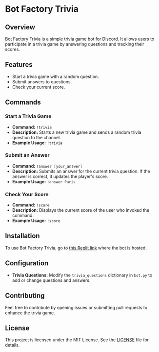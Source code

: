 # Bot Factory Trivia

## Overview
Bot Factory Trivia is a simple trivia game bot for Discord. It allows users to participate in a trivia game by answering questions and tracking their scores.

## Features
- Start a trivia game with a random question.
- Submit answers to questions.
- Check your current score.

## Commands

### Start a Trivia Game
- **Command:** `!trivia`
- **Description:** Starts a new trivia game and sends a random trivia question to the channel.
- **Example Usage:** `!trivia`

### Submit an Answer
- **Command:** `!answer [your_answer]`
- **Description:** Submits an answer for the current trivia question. If the answer is correct, it updates the player's score.
- **Example Usage:** `!answer Paris`

### Check Your Score
- **Command:** `!score`
- **Description:** Displays the current score of the user who invoked the command.
- **Example Usage:** `!score`

## Installation

To use Bot Factory Trivia, go to [this Replit link](https://replit.com/@calestialashley/Bot-Factory-Trivia?s=app) where the bot is hosted.

## Configuration

- **Trivia Questions:** Modify the `trivia_questions` dictionary in `bot.py` to add or change questions and answers.

## Contributing

Feel free to contribute by opening issues or submitting pull requests to enhance the trivia game.

## License

This project is licensed under the MIT License. See the [LICENSE](LICENSE) file for details.
